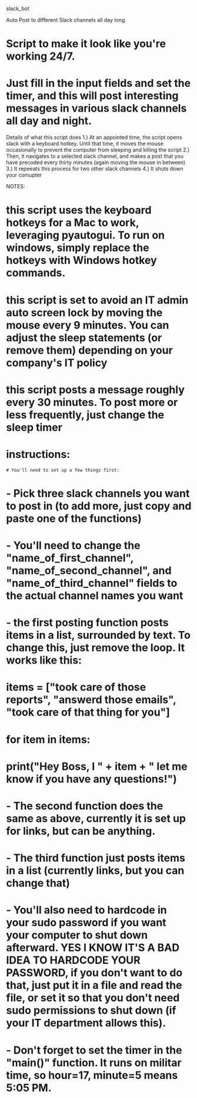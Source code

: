 slack_bot

Auto Post to different Slack channels all day long

# Script to make it look like you're working 24/7. 
# Just fill in the input fields and set the timer, and this will post interesting messages in various slack channels all day and night.

Details of what this script does
1.) At an appointed time, the script opens slack with a keyboard hotkey. Until that time, it moves the mouse occasionally to prevent the computer from sleeping and killing the script
2.) Then, it navigates to a selected slack channel, and makes a post that you have precoded every thirty minutes (again moving the mouse in between)
3.) It repeeats this process for two other slack channels
4.) It shuts down your comupter

NOTES:
# this script uses the keyboard hotkeys for a Mac to work, leveraging pyautogui. To run on windows, simply replace the hotkeys with Windows hotkey commands.
# this script is set to avoid an IT admin auto screen lock by moving the mouse every 9 minutes. You can adjust the sleep statements (or remove them) depending on your company's IT policy
# this script posts a message roughly every 30 minutes. To post more or less frequently, just change the sleep timer

# instructions:
	# You'll need to set up a few things first:
  # - Pick three slack channels you want to post in (to add more, just copy and paste one of the functions)
  # - You'll need to change the "name_of_first_channel", "name_of_second_channel", and "name_of_third_channel" fields to the actual channel names you want
  # - the first posting function posts items in a list, surrounded by text. To change this, just remove the loop. It works like this:
  #          items = ["took care of those reports", "answerd those emails", "took care of that thing for you"]
  #          for item in items:
  #             print("Hey Boss, I " + item + " let me know if you have any questions!")   
  # - The second function does the same as above, currently it is set up for links, but can be anything.
  # - The third function just posts items in a list (currently links, but you can change that)
  # - You'll also need to hardcode in your sudo password if you want your computer to shut down afterward. YES I KNOW IT'S A BAD IDEA TO HARDCODE YOUR PASSWORD, if you don't want to do that, just put it in a file and read the file, or set it so that you don't need sudo permissions to shut down (if your IT department allows this).
  # - Don't forget to set the timer in the "main()" function. It runs on militar time, so hour=17, minute=5 means 5:05 PM.
